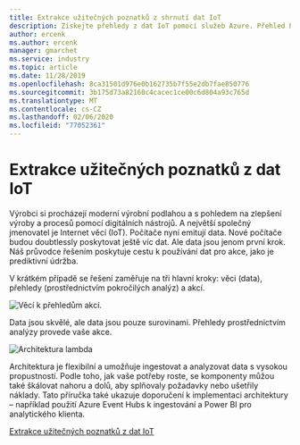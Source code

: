 ```yaml
---
title: Extrakce užitečných poznatků z shrnutí dat IoT
description: Získejte přehledy z dat IoT pomocí služeb Azure. Přehled Průvodce řešením.
author: ercenk
ms.author: ercenk
manager: gmarchet
ms.service: industry
ms.topic: article
ms.date: 11/28/2019
ms.openlocfilehash: 8ca31501d976e0b162735b7f55e2db7fae850776
ms.sourcegitcommit: 3b175d73a82160c4cacec1ce00c6d804a93c765d
ms.translationtype: MT
ms.contentlocale: cs-CZ
ms.lasthandoff: 02/06/2020
ms.locfileid: "77052361"
---
```

# <a name="extracting-actionable-insights-from-iot-data"></a>Extrakce užitečných poznatků z dat IoT

Výrobci si procházejí moderní výrobní podlahou a s pohledem na zlepšení výroby a procesů pomocí digitálních nástrojů. A největší společný jmenovatel je Internet věcí (IoT). Počítače nyní emitují data. Nové počítače budou doubtlessly poskytovat ještě víc dat.
Ale data jsou jenom první krok. Náš průvodce řešením poskytuje cestu k používání dat pro akce, jako je prediktivní údržba.

V krátkém případě se řešení zaměřuje na tři hlavní kroky: věci (data), přehledy (prostřednictvím pokročilých analýz) a akcí.

![Věcí k přehledům akcí.](assets/extracting-insights-from-iot/things-insights-actions.png)

Data jsou skvělé, ale data jsou pouze surovinami. Přehledy prostřednictvím analýzy provede vaše akce.

![Architektura lambda](assets/extracting-insights-from-iot/lambda-architecture.png)

Architektura je flexibilní a umožňuje ingestovat a analyzovat data s vysokou propustností. Podle toho, jak vaše potřeby roste, se komponenty můžou také škálovat nahoru a dolů, aby splňovaly požadavky nebo ušetřily náklady. Tato příručka také ukazuje doporučení k implementaci architektury – například použití Azure Event Hubs k ingestování a Power BI pro analytického klienta.

[Extrakce užitečných poznatků z dat IoT](./extracting-insights-from-iot-data.md)
